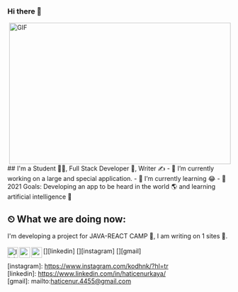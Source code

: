 ### Hi there 👋
<img align="right" alt="GIF" src="https://github.com/abhisheknaiidu/abhisheknaiidu/blob/master/code.gif?raw=true" width="500" height="320" />
<br />
## I'm a Student 👨‍🎓, Full Stack Developer 🚀, Writer ✍ 
- 🔭 I’m currently working on a large and special application.
- 🌱 I’m currently learning 😂
- 🥅 2021 Goals: Developing an app to be heard in the world 🌎 and learning artificial intelligence 🤖

## ⏲ What we are doing now:
I'm developing a project for JAVA-REACT CAMP 🚀, I am writing on 1 sites 📃. 
<br /> <br /> 
[<img align="left" alt="linkedin | LinkedIn" width="24px" src="https://raw.githubusercontent.com/peterthehan/peterthehan/master/assets/linkedin.svg" />][linkedin]
[<img align="left" height="24" width="24" src="https://cdn.jsdelivr.net/npm/simple-icons@v4/icons/instagram.svg" />][instagram]
[<img align="left" height="24" width="24" src="https://cdn.jsdelivr.net/npm/simple-icons@v4/icons/gmail.svg" />][gmail]
<br />
<br />
[instagram]: https://www.instagram.com/kodhnk/?hl=tr
<br />
[linkedin]: https://www.linkedin.com/in/haticenurkaya/
<br />
[gmail]: mailto:haticenur.4455@gmail.com
<br />
